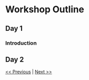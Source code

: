 # Workshop Outline

## Day 1

### Introduction

## Day 2

[<< Previous](../Chapter_12/readme.md)
|
[Next >>](../readme.md)
